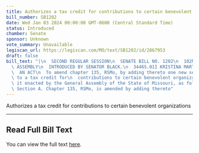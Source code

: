 ```yaml
---
title: Authorizes a tax credit for contributions to certain benevolent organizations
bill_number: SB1202
date: Wed Jan 03 2024 00:00:00 GMT-0600 (Central Standard Time)
status: Introduced
chamber: Senate
sponsor: Unknown
vote_summary: Unavailable
legiscan_url: https://legiscan.com/MO/text/SB1202/id/2867953
draft: false
bill_text: "|\n  SECOND REGULAR SESSION\n  SENATE BILL NO. 1202\n  102ND GENERA L\
  \ ASSEMBLY\n  INTRODUCED BY SENATOR BLACK.\n  3446S.01I KRISTINA MARTIN, Secretary\n\
  \  AN ACT\n  To amend chapter 135, RSMo, by adding thereto one new section relating\
  \ to a tax credit for\n  contributions to certain benevolent organizations.\n  Be\
  \ it enacted by the General Assembly of the State of Missouri, as follows:\n  1\
  \ Section A. Chapter 135, RSMo, is amended by adding thereto"
---
```

Authorizes a tax credit for contributions to certain benevolent organizations

---

## Read Full Bill Text

You can view the full text [here](https://legiscan.com/MO/text/SB1202/id/2867953).
